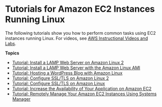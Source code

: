 # Tutorials for Amazon EC2 Instances Running Linux<a name="ec2-tutorials"></a>

The following tutorials show you how to perform common tasks using EC2 instances running Linux\. For videos, see [AWS Instructional Videos and Labs](https://aws.amazon.com/training/intro_series/)\.

**Topics**
+ [Tutorial: Install a LAMP Web Server on Amazon Linux 2](ec2-lamp-amazon-linux-2.md)
+ [Tutorial: Install a LAMP Web Server with the Amazon Linux AMI](install-LAMP.md)
+ [Tutorial: Hosting a WordPress Blog with Amazon Linux](hosting-wordpress.md)
+ [Tutorial: Configure SSL/TLS on Amazon Linux 2](SSL-on-amazon-linux-2.md)
+ [Tutorial: Configure SSL/TLS on Amazon Linux](SSL-on-amazon-linux-ami.md)
+ [Tutorial: Increase the Availability of Your Application on Amazon EC2](ec2-increase-availability.md)
+ [Tutorial: Remotely Manage Your Amazon EC2 Instances Using Systems Manager](tutorial_run_command.md)